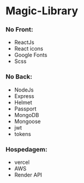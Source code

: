 # Magic-Library

### No Front:
  - ReactJs
  - React icons
  - Google Fonts
  - Scss

### No Back:
  - NodeJs
  - Express
  - Helmet
  - Passport
  - MongoDB
  - Mongoose
  - jwt
  - tokens

### Hospedagem:
  - vercel
  - AWS
  - Render API
